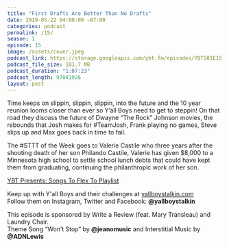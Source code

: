 ```yaml
---
title: "First Drafts Are Better Than No Drafts"
date: 2019-05-22 04:00:00 −07:00
categories: podcast
permalink: /15/
season: 1
episode: 15
image: /assets/cover.jpeg
podcast_link: https://storage.googleapis.com/ybt.fm/episodes/YBTS01E15.mp3
podcast_file_size: 101.7 MB
podcast_duration: "1:07:23"
podcast_length: 97041926 
layout: post
---
```


Time keeps on slippin, slippin, slippin, into the future and the 10 year reunion looms closer than ever so Y’all Boys need to get to steppin! On that road they discuss the future of Dwayne “The Rock” Johnson movies, the rebounds that Josh makes for #TeamJosh, Frank playing no games, Steve slips up and Max goes back in time to fail.

The #STTT of the Week goes to Valerie Castile who three years after the shooting death of her son Philando Castile, Valerie has given $8,000 to a Minnesota high school to settle school lunch debts that could have kept them from graduating, continuing the philanthropic work of her son.

[YBT Presents: Songs To Flex To Playlist](https://open.spotify.com/playlist/26LW5GeaehbCI4IYQFaahC?si=Bbmg3sVzRQ2j3khavSde0w)

Keep up with Y'all Boys and their challenges at [yallboystalkin.com](https://yallboystalkin.com)
<br>Follow them on Instagram, Twitter and Facebook: **@yallboystalkin**

This episode is sponsored by Write a Review (feat. Mary Transleau) and Laundry Chair.
<br>Theme Song “Won’t Stop” by **@jeanomusic** and Interstitial Music by **@ADNLewis**
   
